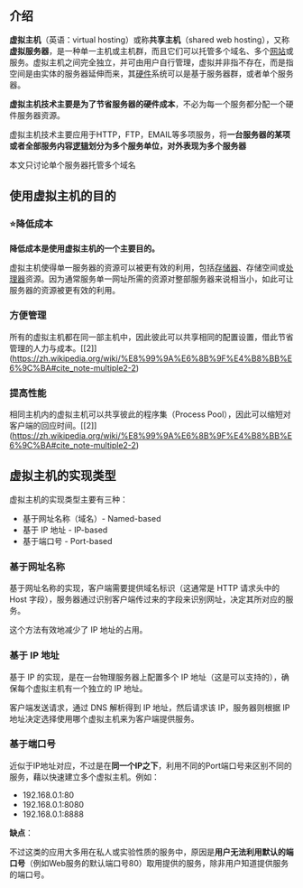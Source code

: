 
## 介绍

**虚拟主机**（英语：virtual hosting）或称**共享主机**（shared web hosting），又称**虚拟服务器**，是一种单一主机或主机群，而且它们可以托管多个域名、多个[网站](https://zh.wikipedia.org/wiki/%E7%B6%B2%E7%AB%99)或服务。虚拟主机之间完全独立，并可由用户自行管理，虚拟并非指不存在，而是指空间是由实体的服务器延伸而来，其[硬件](https://zh.wikipedia.org/wiki/%E7%A1%AC%E9%AB%94 "硬件")系统可以是基于服务器群，或者单个服务器。

**虚拟主机技术主要是为了节省服务器的硬件成本**，不必为每一个服务都分配一个硬件服务器资源。

虚拟主机技术主要应用于HTTP，FTP，EMAIL等多项服务，将**一台服务器的某项或者全部服务内容[逻辑](https://zh.wikipedia.org/wiki/%E9%82%8F%E8%BC%AF "逻辑")划分为多个服务单位，对外表现为多个服务器**

本文只讨论单个服务器托管多个域名

## 使用虚拟主机的目的

### ⭐降低成本

**降低成本是使用虚拟主机的一个主要目的。**

虚拟主机使得单一服务器的资源可以被更有效的利用，包括[存储器](https://zh.wikipedia.org/wiki/%E9%9B%BB%E8%85%A6%E8%A8%98%E6%86%B6%E9%AB%94 "存储器")、存储空间或[处理器](https://zh.wikipedia.org/wiki/%E4%B8%AD%E5%A4%AE%E8%99%95%E7%90%86%E5%99%A8 "中央处理器")资源。因为通常服务单一网址所需的资源对整部服务器来说相当小，如此可让服务器的资源被更有效的利用。

### 方便管理

所有的虚拟主机都在同一部主机中，因此彼此可以共享相同的配置设置，借此节省管理的人力与成本。[[2]] (https://zh.wikipedia.org/wiki/%E8%99%9A%E6%8B%9F%E4%B8%BB%E6%9C%BA#cite_note-multiple2-2)

### 提高性能

相同主机内的虚拟主机可以共享彼此的程序集（Process Pool），因此可以缩短对客户端的回应时间。[[2]] (https://zh.wikipedia.org/wiki/%E8%99%9A%E6%8B%9F%E4%B8%BB%E6%9C%BA#cite_note-multiple2-2)

## 虚拟主机的实现类型

虚拟主机的实现类型主要有三种：

- 基于网址名称（域名）- Named-based
- 基于 IP 地址 - IP-based
- 基于端口号 - Port-based

### 基于网址名称

基于网址名称的实现，客户端需要提供域名标识（这通常是 HTTP 请求头中的 Host 字段），服务器通过识别客户端传过来的字段来识别网址，决定其所对应的服务。

这个方法有效地减少了 IP 地址的占用。

### 基于 IP 地址

基于 IP 的实现，是在一台物理服务器上配置多个 IP 地址（这是可以支持的），确保每个虚拟主机有一个独立的 IP 地址。

客户端发送请求，通过 DNS 解析得到 IP 地址，然后请求该 IP，服务器则根据 IP 地址决定选择使用哪个虚拟主机来为客户端提供服务。

### 基于端口号

近似于IP地址对应，不过是在**同一个IP之下**，利用不同的Port端口号来区别不同的服务，藉以快速建立多个虚拟主机。例如：

- 192.168.0.1:80
- 192.168.0.1:8080
- 192.168.0.1:8888

**缺点**：

不过这类的应用大多用在私人或实验性质的服务中，原因是**用户无法利用默认的端口号**（例如Web服务的默认端口号80）取用提供的服务，除非用户知道提供服务的端口号。